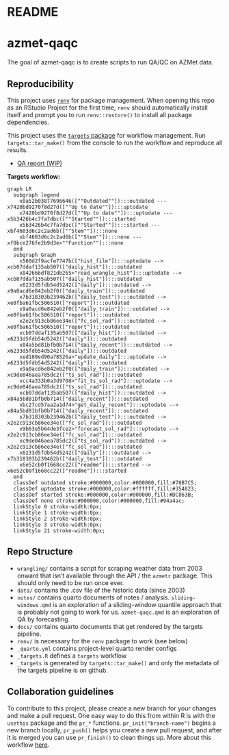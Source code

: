 README
================

<!-- README.md is generated from README.qmd. Please edit that file -->

# azmet-qaqc

<!-- badges: start -->
<!-- badges: end -->

The goal of azmet-qaqc is to create scripts to run QA/QC on AZMet data.

## Reproducibility

This project uses
[`renv`](https://rstudio.github.io/renv/articles/renv.html) for package
management. When opening this repo as an RStudio Project for the first
time, `renv` should automatically install itself and prompt you to run
`renv::restore()` to install all package dependencies.

This project uses the [`targets`
package](https://docs.ropensci.org/targets/) for workflow management.
Run `targets::tar_make()` from the console to run the workflow and
reproduce all results.

- [QA report
  (WIP)](https://cct-datascience.github.io/azmet-qaqc/docs/report.html)

**Targets workflow:**

``` mermaid
graph LR
  subgraph legend
    x0a52b03877696646([""Outdated""]):::outdated --- x7420bd9270f8d27d([""Up to date""]):::uptodate
    x7420bd9270f8d27d([""Up to date""]):::uptodate --- x5b3426b4c7fa7dbc([""Started""]):::started
    x5b3426b4c7fa7dbc([""Started""]):::started --- xbf4603d6c2c2ad6b([""Stem""]):::none
    xbf4603d6c2c2ad6b([""Stem""]):::none --- xf0bce276fe2b9d3e>""Function""]:::none
  end
  subgraph Graph
    x560d2f9acfe7747b(["hist_file"]):::uptodate --> xcb07ddaf135ab507(["daily_hist"]):::outdated
    x842666df821db265>"read_wrangle_hist"]:::uptodate --> xcb07ddaf135ab507(["daily_hist"]):::outdated
    x6233d5fdb54d5242(["daily"]):::outdated --> x9a0acd6e842eb2f0(["daily_train"]):::outdated
    x7b318303b239462b(["daily_test"]):::outdated --> xe0fba61fbc506510(["report"]):::outdated
    x9a0acd6e842eb2f0(["daily_train"]):::outdated --> xe0fba61fbc506510(["report"]):::outdated
    x2e2c913cb86ee34e(["fc_sol_rad"]):::outdated --> xe0fba61fbc506510(["report"]):::outdated
    xcb07ddaf135ab507(["daily_hist"]):::outdated --> x6233d5fdb54d5242(["daily"]):::outdated
    x84a5bd81bfb0b714(["daily_recent"]):::outdated --> x6233d5fdb54d5242(["daily"]):::outdated
    xed180ed90a78526a>"update_daily"]:::uptodate --> x6233d5fdb54d5242(["daily"]):::outdated
    x9a0acd6e842eb2f0(["daily_train"]):::outdated --> xc9de046aea785dc2(["ts_sol_rad"]):::outdated
    xcc4a333b0a3d9708>"fit_ts_sol_rad"]:::uptodate --> xc9de046aea785dc2(["ts_sol_rad"]):::outdated
    xcb07ddaf135ab507(["daily_hist"]):::outdated --> x84a5bd81bfb0b714(["daily_recent"]):::outdated
    xbc27cd57aa2a1d74>"get_daily_recent"]:::uptodate --> x84a5bd81bfb0b714(["daily_recent"]):::outdated
    x7b318303b239462b(["daily_test"]):::outdated --> x2e2c913cb86ee34e(["fc_sol_rad"]):::outdated
    x9b63e5b64de3fce2>"forecast_sol_rad"]:::uptodate --> x2e2c913cb86ee34e(["fc_sol_rad"]):::outdated
    xc9de046aea785dc2(["ts_sol_rad"]):::outdated --> x2e2c913cb86ee34e(["fc_sol_rad"]):::outdated
    x6233d5fdb54d5242(["daily"]):::outdated --> x7b318303b239462b(["daily_test"]):::outdated
    x6e52cb0f1668cc22(["readme"]):::started --> x6e52cb0f1668cc22(["readme"]):::started
  end
  classDef outdated stroke:#000000,color:#000000,fill:#78B7C5;
  classDef uptodate stroke:#000000,color:#ffffff,fill:#354823;
  classDef started stroke:#000000,color:#000000,fill:#DC863B;
  classDef none stroke:#000000,color:#000000,fill:#94a4ac;
  linkStyle 0 stroke-width:0px;
  linkStyle 1 stroke-width:0px;
  linkStyle 2 stroke-width:0px;
  linkStyle 3 stroke-width:0px;
  linkStyle 21 stroke-width:0px;
```

## Repo Structure

- `wrangling/` contains a script for scraping weather data from 2003
  onward that isn’t available through the API / the `azmetr` package.
  This should only need to be run once ever.
- `data/` contains the .csv file of the historic data (since 2003)
- `notes/` contains quarto documents of notes / analysis.
  `sliding-windows.qmd` is an exploration of a sliding-window quantile
  approach that is probably not going to work for us. `azmet-qaqc.qmd`
  is an exploration of QA by forecasting.
- `docs/` contains quarto documents that get rendered by the targets
  pipeline.
- `renv/` is necessary for the `renv` package to work (see below)
- `_quarto.yml` contains project-level quarto render configs
- `_targets.R` defines a `targets` workflow
- `_targets` is generated by `targets::tar_make()` and only the metadata
  of the targets pipeline is on github.

## Collaboration guidelines

To contribute to this project, please create a new branch for your
changes and make a pull request. One easy way to do this from within R
is with the `usethis` package and the `pr_*` functions.
`pr_init("branch-name")` begins a new branch locally, `pr_push()` helps
you create a new pull request, and after it is merged you can use
`pr_finish()` to clean things up. More about this workflow
[here](https://usethis.r-lib.org/articles/pr-functions.html).
